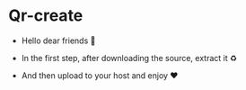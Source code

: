 # Qr-create

- Hello dear friends 👋

- In the first step, after downloading the source, extract it ♻️

- And then upload to your host and enjoy ❤
